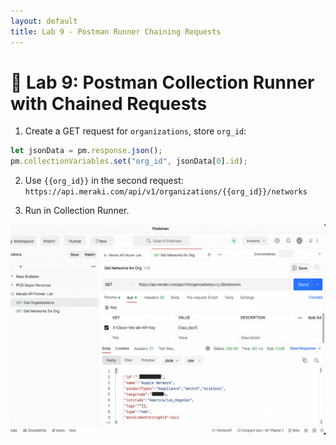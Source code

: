 ```yaml
---
layout: default
title: Lab 9 - Postman Runner Chaining Requests
---
```


# 🔴 Lab 9: Postman Collection Runner with Chained Requests

1. Create a GET request for `organizations`, store `org_id`:
```js
let jsonData = pm.response.json();
pm.collectionVariables.set("org_id", jsonData[0].id);
```

2. Use `{{org_id}}` in the second request:
`https://api.meraki.com/api/v1/organizations/{{org_id}}/networks`

3. Run in Collection Runner.

![Postman Runner](../assets/postman_runner_chaining.png)
